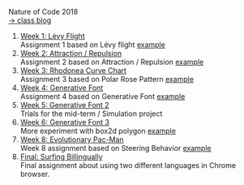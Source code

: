 Nature of Code 2018
<br>[→ class blog](http://www.alicehgsun.com/category/nature-of-code/)

1. [Week 1: Lévy Flight](https://alicehgsun.github.io/NOC18/week1/)
<br>Assignment 1 based on Lévy flight [example](https://github.com/CodingTrain/Rainbow-Code/blob/master/CodingChallenges/CC_53_random_walk_levy/sketch.js)
2. [Week 2: Attraction / Repulsion](https://alicehgsun.github.io/NOC18/week2/)
<br>Assignment 2 based on Attraction / Repulsion [example](https://github.com/CodingTrain/Rainbow-Code/tree/master/CodingChallenges/CC_56_attraction_repulsion)
3. [Week 3: Rhodonea Curve Chart](https://alicehgsun.github.io/NOC18/week3/)
<br>Assignment 3 based on Polar Rose Pattern [example](https://github.com/CodingTrain/website/tree/master/CodingChallenges/CC_55_Roses_p5)
4. [Week 4: Generative Font](https://alicehgsun.github.io/NOC18/week4/)
<br>Assignment 4 based on Generative Font [example](https://www.openprocessing.org/sketch/9390#)
5. [Week 5: Generative Font 2](https://alicehgsun.github.io/NOC18/week5/)
<br>Trials for the mid-term / Simulation project
6. [Week 6: Generative Font 3](https://alicehgsun.github.io/NOC18/week6/)
<br>More experiment with box2d polygon [example](https://github.com/shiffman/The-Nature-of-Code-Examples-p5.js/tree/master/chp05_libraries/box2d-html5/NOC_5_04_Polygons)
7. [Week 8: Evolutionary Pac-Man](https://alicehgsun.github.io/NOC18/week8/)
<br>Week 8 assignment based on Steering Behavior [example](https://github.com/shiffman/NOC-S18/tree/master/week8/evolve_steering)
8. [Final: Surfing Billingually](http://alicehgsun.github.io/QH18/)
<br>Final assignment about using two different languages in Chrome browser.
